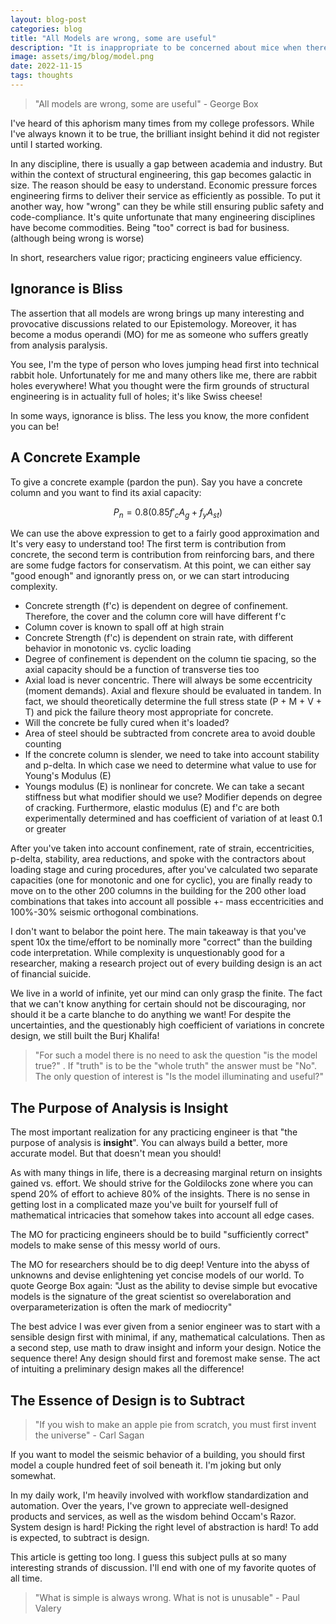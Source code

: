 ```yaml
---
layout: blog-post
categories: blog
title: "All Models are wrong, some are useful"
description: "It is inappropriate to be concerned about mice when there are tigers abroad."
image: assets/img/blog/model.png
date: 2022-11-15
tags: thoughts
---
```


> "All models are wrong, some are useful" - George Box

I've heard of this aphorism many times from my college professors. While I've always known it to be true, the brilliant insight behind it did not register until I started working.

In any discipline, there is usually a gap between academia and industry. But within the context of structural engineering, this gap becomes galactic in size. The reason should be easy to understand. Economic pressure forces engineering firms to deliver their service as efficiently as possible. To put it another way, how "wrong" can they be while still ensuring public safety and code-compliance. It's quite unfortunate that many engineering disciplines have become commodities. Being "too" correct is bad for business. (although being wrong is worse)

In short, researchers value rigor; practicing engineers value efficiency.



## Ignorance is Bliss

The assertion that all models are wrong brings up many interesting and provocative discussions related to our Epistemology. Moreover, it has become a modus operandi (MO) for me as someone who suffers greatly from analysis paralysis.

You see, I'm the type of person who loves jumping head first into technical rabbit hole. Unfortunately for me and many others like me, there are rabbit holes everywhere! What you thought were the firm grounds of structural engineering is in actuality full of holes; it's like Swiss cheese!

In some ways, ignorance is bliss. The less you know, the more confident you can be! 

## A Concrete Example

To give a concrete example (pardon the pun). Say you have a concrete column and you want to find its axial capacity:

$$P_n = 0.8(0.85f'_c A_g + f_y A_{st})$$

We can use the above expression to get to a fairly good approximation and It's very easy to understand too! The first term is contribution from concrete, the second term is contribution from reinforcing bars, and there are some fudge factors for conservatism. At this point, we can either say "good enough" and ignorantly press on, or we can start introducing complexity.

* Concrete strength (f'c) is dependent on degree of confinement. Therefore, the cover and the column core will have different f'c
* Column cover is known to spall off at high strain
* Concrete Strength (f'c) is dependent on strain rate, with different behavior in monotonic vs. cyclic loading
* Degree of confinement is dependent on the column tie spacing, so the axial capacity should be a function of transverse ties too
* Axial load is never concentric. There will always be some eccentricity (moment demands). Axial and flexure should be evaluated in tandem. In fact, we should theoretically determine the full stress state (P + M + V + T) and pick the failure theory most appropriate for concrete.
* Will the concrete be fully cured when it's loaded?
* Area of steel should be subtracted from concrete area to avoid double counting
* If the concrete column is slender, we need to take into account stability and p-delta. In which case we need to determine what value to use for Young's Modulus (E)
* Youngs modulus (E) is nonlinear for concrete. We can take a secant stiffness but what modifier should we use? Modifier depends on degree of cracking. Furthermore, elastic modulus (E) and f'c are both experimentally determined and has coefficient of variation of at least 0.1 or greater

After you've taken into account confinement, rate of strain, eccentricities, p-delta, stability, area reductions, and spoke with the contractors about loading stage and curing procedures, after you've calculated two separate capacities (one for monotonic and one for cyclic), you are finally ready to move on to the other 200 columns in the building for the 200 other load combinations that takes into account all possible +- mass eccentricities and 100%-30% seismic orthogonal combinations.

I don't want to belabor the point here. The main takeaway is that you've spent 10x the time/effort to be nominally more "correct" than the building code interpretation. While complexity is unquestionably good for a researcher, making a research project out of every building design is an act of financial suicide.

We live in a world of infinite, yet our mind can only grasp the finite. The fact that we can't know anything for certain should not be discouraging, nor should it be a carte blanche to do anything we want! For despite the uncertainties, and the questionably high coefficient of variations in concrete design, we still built the Burj Khalifa!

> "For such a model there is no need to ask the question "is the model true?" . If "truth" is to be the "whole truth" the answer must be "No". The only question of interest is "Is the model illuminating and useful?"

## The Purpose of Analysis is Insight

The most important realization for any practicing engineer is that "the purpose of analysis is **insight**". You can always build a better, more accurate model. But that doesn't mean you should! 

As with many things in life, there is a decreasing marginal return on insights gained vs. effort. We should strive for the Goldilocks zone where you can spend 20% of effort to achieve 80% of the insights. There is no sense in getting lost in a complicated maze you've built for yourself full of mathematical intricacies that somehow takes into account all edge cases.

The MO for practicing engineers should be to build "sufficiently correct" models to make sense of this messy world of ours.

The MO for researchers should be to dig deep! Venture into the abyss of unknowns and devise enlightening yet concise models of our world. To quote George Box again: "Just as the ability to devise simple but evocative models is the signature of the great scientist so overelaboration and overparameterization is often the mark of mediocrity"

The best advice I was ever given from a senior engineer was to start with a sensible design first with minimal, if any, mathematical calculations. Then as a second step, use math to draw insight and inform your design. Notice the sequence there! Any design should first and foremost make sense. The act of intuiting a preliminary design makes all the difference!



## The Essence of Design is to Subtract

> "If you wish to make an apple pie from scratch, you must first invent the universe" - Carl Sagan

If you want to model the seismic behavior of a building, you should first model a couple hundred feet of soil beneath it. I'm joking but only somewhat.

In my daily work, I'm heavily involved with workflow standardization and automation. Over the years, I've grown to appreciate well-designed products and services, as well as the wisdom behind Occam's Razor. System design is hard! Picking the right level of abstraction is hard! To add is expected, to subtract is design.

This article is getting too long. I guess this subject pulls at so many interesting strands of discussion. I'll end with one of my favorite quotes of all time.

>  "What is simple is always wrong. What is not is unusable" - Paul Valery







